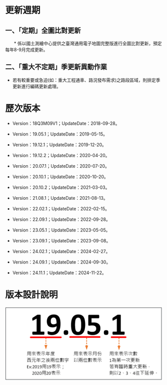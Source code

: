 # 更新週期

## 一、「定期」全圖比對更新

&emsp;&emsp;* 係以國土測繪中心提供之臺灣通用電子地圖完整版進行全圖比對更新，預定每年8-9月完成更新。

## 二、「重大不定期」季更新異動作業

* 若有較重要或急迫(如：重大工程通車、路況發布需求)之路段區域，則排定季更新進行編碼更新處理。

# 歷次版本

* Version：18Q3M09V1；UpdateDate：2018-09-28。

* Version：19.05.1；UpdateDate：2019-05-15。

* Version：19.12.1；UpdateDate：2019-12-20。

* Version：19.12.2；UpdateDate：2020-04-20。

* Version：20.07.1；UpdateDate：2020-07-20。

* Version：20.10.1；UpdateDate：2020-10-20。

* Version：20.10.2；UpdateDate：2021-03-03。

* Version：21.08.1；UpdateDate：2021-08-13。

* Version：22.02.1；UpdateDate：2022-02-15。

* Version：22.09.1；UpdateDate：2022-09-28。

* Version：23.05.1；UpdateDate：2023-05-05。
 
* Version：23.09.1；UpdateDate：2023-09-08。

* Version：24.02.1；UpdateDate：2024-02-27。

* Version：24.09.1；UpdateDate：2024-09-30。

* Version：24.11.1；UpdateDate：2024-11-22。

# 版本設計說明

![](Pic/002.png)
